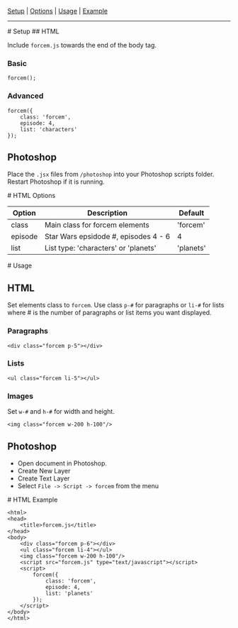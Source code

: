 [Setup](#setup) |
[Options](#options) |
[Usage](#usage) |
[Example](#example)

---

<a name="setup"/>
# Setup
## HTML

Include `forcem.js` towards the end of the body tag.

### Basic 

	forcem();
	
### Advanced

	forcem({
		class: 'forcem',
		episode: 4,
		list: 'characters'
	});

## Photoshop
Place the `.jsx` files from `/photoshop` into your Photoshop scripts folder. Restart Photoshop if it is running.

<a name="options"/>
# HTML Options

| Option    | Description                            | Default   |
| --------- | -------------------------------------- | --------- |
| class     | Main class for forcem elements         | 'forcem'  |
| episode   | Star Wars epsidode #, episodes 4 - 6   | 4         |
| list      | List type: 'characters' or 'planets'   | 'planets' |

<a name="usage"/>
# Usage

## HTML
Set elements class to `forcem`. Use class `p-#` for paragraphs or `li-#` for lists where # is the number of paragraphs or list items you want displayed.

### Paragraphs
	<div class="forcem p-5"></div>

### Lists
	<ul class="forcem li-5"></ul>

### Images
Set `w-#` and `h-#` for width and height.

	<img class="forcem w-200 h-100"/>

## Photoshop
- Open document in Photoshop.
- Create New Layer
- Create Text Layer
- Select `File -> Script -> forcem` from the menu

<a name="example"/>
# HTML Example

	<html>
	<head>
		<title>forcem.js</title>
	</head>
	<body>
		<div class="forcem p-6"></div>
		<ul class="forcem li-4"></ul>
		<img class="forcem w-200 h-100"/>
		<script src="forcem.js" type="text/javascript"></script>
		<script>
			forcem({
				class: 'forcem',
				episode: 4,
				list: 'planets'
			});
		</script>
	</body>
	</html>